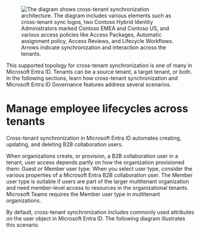 <figure>

![The diagram shows cross-tenant synchronization architecture. The diagram includes various elements such as cross-tenant sync logos, two Contoso Hybrid Identity Administrators marked Contoso EMEA and Contoso US, and various access policies like Access Packages, Automatic assignment policy, Access Reviews, and Lifecycle Workflows. Arrows indicate synchronization and interaction across the tenants.](figures/0)

<!-- No valid additional description possible with mermaidjs syntax for this figure content. -->

</figure>

This supported topology for cross-tenant synchronization is one of many in Microsoft Entra ID. Tenants can be a source tenant, a target tenant, or both. In the following sections, learn how cross-tenant synchronization and Microsoft Entra ID Governance features address several scenarios.

# Manage employee lifecycles across tenants

Cross-tenant synchronization in Microsoft Entra ID automates creating, updating, and deleting B2B collaboration users.

When organizations create, or provision, a B2B collaboration user in a tenant, user access depends partly on how the organization provisioned them: Guest or Member user type. When you select user type, consider the various properties of a Microsoft Entra B2B collaboration user. The Member user type is suitable if users are part of the larger multitenant organization and need member-level access to resources in the organizational tenants. Microsoft Teams requires the Member user type in multitenant organizations.

By default, cross-tenant synchronization includes commonly used attributes on the user object in Microsoft Entra ID. The following diagram illustrates this scenario.